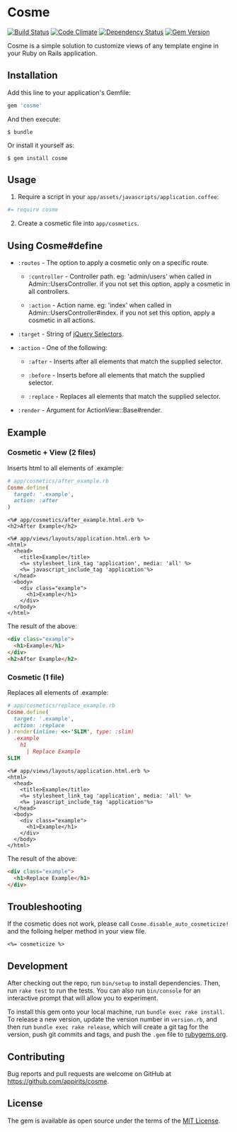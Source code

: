 # Cosme

[![Build Status](https://img.shields.io/travis/appirits/cosme.svg?style=flat-square)](http://travis-ci.org/appirits/cosme)
[![Code Climate](https://img.shields.io/codeclimate/github/appirits/cosme.svg?style=flat-square)](https://codeclimate.com/github/appirits/cosme)
[![Dependency Status](https://img.shields.io/gemnasium/appirits/cosme.svg?style=flat-square)](https://gemnasium.com/appirits/cosme)
[![Gem Version](https://img.shields.io/gem/v/cosme.svg?style=flat-square)](https://rubygems.org/gems/cosme)

Cosme is a simple solution to customize views of any template engine in your Ruby on Rails application.

## Installation

Add this line to your application's Gemfile:

```ruby
gem 'cosme'
```

And then execute:

    $ bundle

Or install it yourself as:

    $ gem install cosme

## Usage

1. Require a script in your `app/assets/javascripts/application.coffee`:

  ```coffee
  #= require cosme
  ```

2. Create a cosmetic file into `app/cosmetics`.

## Using Cosme#define

* `:routes` - The option to apply a cosmetic only on a specific route.

  * `:controller` - Controller path. eg: 'admin/users' when called in Admin::UsersController. if you not set this option, apply a cosmetic in all controllers.

  * `:action` - Action name. eg: 'index' when called in Admin::UsersController#index. if you not set this option, apply a cosmetic in all actions.

* `:target` - String of [jQuery Selectors](https://api.jquery.com/category/selectors/).

* `:action` - One of the following:

  * `:after` - Inserts after all elements that match the supplied selector.

  * `:before` - Inserts before all elements that match the supplied selector.

  * `:replace` - Replaces all elements that match the supplied selector.

* `:render` - Argument for ActionView::Base#render.

## Example

### Cosmetic + View (2 files)

Inserts html to all elements of .example:

```ruby
# app/cosmetics/after_example.rb
Cosme.define(
  target: '.example',
  action: :after
)
```

```erb
<%# app/cosmetics/after_example.html.erb %>
<h2>After Example</h2>
```

```erb
<%# app/views/layouts/application.html.erb %>
<html>
  <head>
    <title>Example</title>
    <%= stylesheet_link_tag 'application', media: 'all' %>
    <%= javascript_include_tag 'application'%>
  </head>
  <body>
    <div class="example">
      <h1>Example</h1>
    </div>
  </body>
</html>
```

The result of the above:

```html
<div class="example">
  <h1>Example</h1>
</div>
<h2>After Example</h2>
```

### Cosmetic (1 file)

Replaces all elements of .example:

```ruby
# app/cosmetics/replace_example.rb
Cosme.define(
  target: '.example',
  action: :replace
).render(inline: <<-'SLIM', type: :slim)
  .example
    h1
      | Replace Example
SLIM
```

```erb
<%# app/views/layouts/application.html.erb %>
<html>
  <head>
    <title>Example</title>
    <%= stylesheet_link_tag 'application', media: 'all' %>
    <%= javascript_include_tag 'application'%>
  </head>
  <body>
    <div class="example">
      <h1>Example</h1>
    </div>
  </body>
</html>
```

The result of the above:

```html
<div class="example">
  <h1>Replace Example</h1>
</div>
```

## Troubleshooting

If the cosmetic does not work, please call `Cosme.disable_auto_cosmeticize!` and the folloing helper method in your view file.

```erb
<%= cosmeticize %>
```

## Development

After checking out the repo, run `bin/setup` to install dependencies. Then, run `rake test` to run the tests. You can also run `bin/console` for an interactive prompt that will allow you to experiment.

To install this gem onto your local machine, run `bundle exec rake install`. To release a new version, update the version number in `version.rb`, and then run `bundle exec rake release`, which will create a git tag for the version, push git commits and tags, and push the `.gem` file to [rubygems.org](https://rubygems.org).

## Contributing

Bug reports and pull requests are welcome on GitHub at https://github.com/appirits/cosme.

## License

The gem is available as open source under the terms of the [MIT License](http://opensource.org/licenses/MIT).
